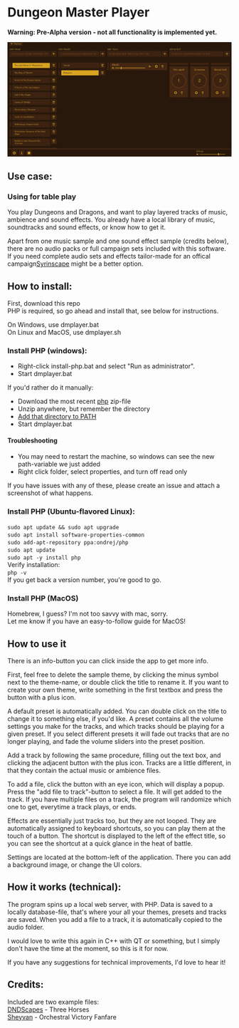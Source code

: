 # Dungeon Master Player
<b>Warning: Pre-Alpha version - not all functionality is implemented yet.</b>

<img src="readme.jpeg" alt="Preview of the application">

## Use case:
### Using for table play
You play Dungeons and Dragons, and want to play layered tracks of music, ambience and sound effects.
You already have a local library of music, soundtracks and sound effects, or know how to get it.

Apart from one music sample and one sound effect sample (credits below), there are no audio packs or full campaign sets included with this software. If you need complete audio sets and effects tailor-made for an offical campaign<a href="https://syrinscape.com/subscriptions/3-supersyrin/">Syrinscape</a> might be a better option.

## How to install:
First, download this repo<br>
PHP is required, so go ahead and install that, see below for instructions.<br>

On Windows, use dmplayer.bat<br>
On Linux and MacOS, use dmplayer.sh

### Install PHP (windows):
- Right-click install-php.bat and select "Run as administrator".
- Start dmplayer.bat

If you'd rather do it manually:
- Download the most recent <a href="https://windows.php.net/download">php</a> zip-file
- Unzip anywhere, but remember the directory
- <a href="https://www.computerhope.com/issues/ch000549.htm">Add that directory to PATH</a>
- Start dmplayer.bat

#### Troubleshooting
- You may need to restart the machine, so windows can see the new path-variable we just added
- Right click folder, select properties, and turn off read only

If you have issues with any of these, please create an issue and attach a screenshot of what happens.

### Install PHP (Ubuntu-flavored Linux):
`sudo apt update && sudo apt upgrade`<br>
`sudo apt install software-properties-common`<br>
`sudo add-apt-repository ppa:ondrej/php`<br>
`sudo apt update`<br>
`sudo apt -y install php`<br>
Verify installation:<br>
`php -v`<br>
If you get back a version number, you're good to go.

### Install PHP (MacOS)
Homebrew, I guess? I'm not too savvy with mac, sorry.<br>
Let me know if you have an easy-to-follow guide for MacOS!

## How to use it
There is an info-button you can click inside the app to get more info.

First, feel free to delete the sample theme, by clicking the minus symbol next to the theme-name, or double click the title to rename it. If you want to create your own theme, write something in the first textbox and press the button with a plus icon.

A default preset is automatically added. You can double click on the title to change it to something else, if you'd like. A preset contains all the volume settings you make for the tracks, and which tracks should be playing for a given preset. If you select different presets it will fade out tracks that are no longer playing, and fade the volume sliders into the preset position.

Add a track by following the same procedure, filling out the text box, and clicking the adjacent button with the plus icon. Tracks are a little different, in that they contain the actual music or ambience files.

To add a file, click the button with an eye icon, which will display a popup. Press the "add file to track"-button to select a file. It will get added to the track. If you have multiple files on a track, the program will randomize which one to get, everytime a track plays, or ends.

Effects are essentially just tracks too, but they are not looped. They are automatically assigned to keyboard shortcuts, so you can play them at the touch of a button. The shortcut is displayed to the left of the effect title, so you can see the shortcut at a quick glance in the heat of battle.

Settings are located at the bottom-left of the application. There you can add a background image, or change the UI colors.

## How it works (technical):
The program spins up a local web server, with PHP.
Data is saved to a locally database-file, that's where your all your themes, presets and tracks are saved.
When you add a file to a track, it is automatically copied to the audio folder.

I would love to write this again in C++ with QT or something, but I simply don't have the time at the moment, so this is it for now.

If you have any suggestions for technical improvements, I'd love to hear it!

## Credits:
Included are two example files:<br>
<a href="https://www.youtube.com/@dndscapes4824">DNDScapes</a> - Three Horses<br>
<a href="https://freesound.org/people/Sheyvan/">Sheyvan</a> - Orchestral Victory Fanfare
